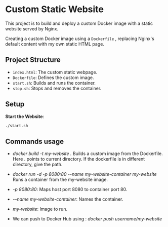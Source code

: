 # Custom Static Website

This project is to build and deploy a custom Docker image with a static website served by Nginx. <br>

Creating a custom Docker image using a `Dockerfile` , replacing Nginx's default content with my own static HTML page. <br>

## Project Structure
- `index.html`: The custom static webpage.
- `Dockerfile`: Defines the custom image.
- `start.sh`: Builds and runs the container.
- `stop.sh`: Stops and removes the container.

## Setup
**Start the Website**:
```bash
./start.sh
```

## Commands usage

- *docker build -t my-website .* Builds a custom image from the Dockerfile. Here . points to current directory. If the dockerfile is in different directory, give the path.
- *docker run -d -p 8080:80 --name my-website-container my-website* Runs a container from the my-website image. 
- *-p 8080:80*: Maps host port 8080 to container port 80.
- *--name my-website-container*: Names the container.
- *my-website*: Image to run.

- We can push to Docker Hub using : *docker push username/my-website*